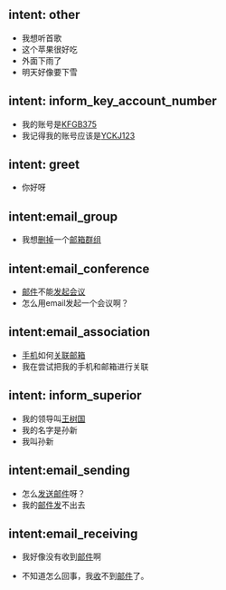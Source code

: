 ## intent: other
- 我想听首歌
- 这个苹果很好吃
- 外面下雨了
- 明天好像要下雪

## intent: inform_key_account_number
- 我的账号是[KFGB375](key_account_number)
- 我记得我的账号应该是[YCKJ123](key_account_number)

## intent: greet
- 你好呀

## intent:email_group
- 我想[删掉](email_op)一个[邮箱](item)[群组](email_item)

## intent:email_conference
- [邮件](item)不能[发起](email_op:预定)[会议](email_related_obj)
- 怎么用email发起一个会议啊？

## intent:email_association
- [手机](email_item)如何[关联](email_op)[邮箱](item)
- 我在尝试把我的手机和邮箱进行关联

## intent: inform_superior
- 我的领导叫[王树国](superior)
- 我的名字是孙新
- 我叫孙新

## intent:email_sending
- 怎么[发送](email_op)[邮件](item)呀？
- 我的[邮件](item)[发](email_op:发送)不出去

## intent:email_receiving
- 我好像没有收到[邮件](item)啊

- 不知道怎么回事，我[收](email_op:收到)不到[邮件](item)了。


